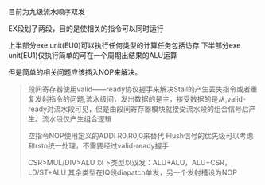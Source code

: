 目前为九级流水顺序双发

EX段划了两段，~~目的是使相关的指令可以同时运行~~


上半部分exe unit(EU0)可以执行任何类型的计算任务包括访存
下半部分exe unit(EU1)仅执行简单的可在一个周期出结果的ALU运算


但是简单的相关问题应该插入NOP来解决。

> 段间寄存器使用valid——ready协议握手来解决Stall的产生丢失指令或者重复发射指令的问题,流水级间，发出数据的是主，接受数据的是从,valid-ready对流水段可见，但是由段间寄存器模块就接受流水段的组合信号后产生。流水段仅产生组合逻辑
> 
> 空指令NOP使用定义的ADDI R0,R0,0来替代
> Flush信号的优先级可以考虑和rstn统一处理，不需要经过valid-ready握手
>
> CSR>MUL/DIV>ALU
> 以下类型以双发：ALU+ALU，ALU+CSR，LD/ST+ALU
> 其余类型在IQ段diapatch单发，另一个发射槽设为NOP

